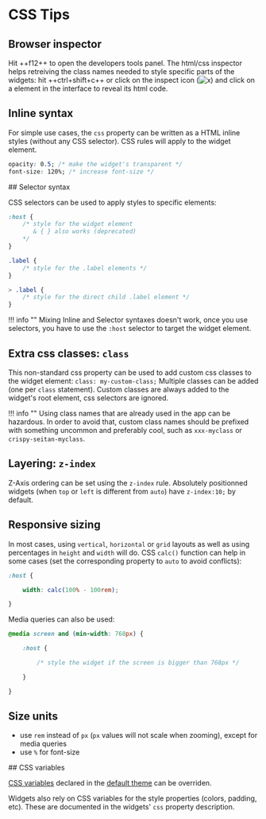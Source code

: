 # CSS Tips

## Browser inspector


Hit ++f12++ to open the developers tools panel. The html/css inspector helps retreiving the class names needed to style specific parts of the widgets: hit ++ctrl+shift+c++ or click on the inspect icon (![x](/img/inspect.png)) and click on a element in the interface to reveal its html code.


## Inline syntax

For simple use cases, the `css` property can be written as a HTML inline styles (without any CSS selector). CSS rules will apply to the widget element.

```css
opacity: 0.5; /* make the widget's transparent */
font-size: 120%; /* increase font-size */
```


## Selector syntax

CSS selectors can be used to apply styles to specific elements:

```css
:host {
    /* style for the widget element
       & { } also works (deprecated)
    */
}

.label {
    /* style for the .label elements */
}

> .label {
    /* style for the direct child .label element */
}

```

!!! info ""
    Mixing Inline and Selector syntaxes doesn't work, once you use selectors, you have to use the `:host` selector to target the widget element.

## Extra css classes: `class`

This non-standard css property can be used to add custom css classes to the widget element: `class: my-custom-class;`
Multiple classes can be added (one per `class` statement). Custom classes are always added to the widget's root element, css selectors are ignored.

!!! info ""
    Using class names that are already used in the app can be hazardous. In order to avoid that, custom class names should be prefixed with something uncommon and preferably cool, such as `xxx-myclass` or `crispy-seitan-myclass`.

## Layering: `z-index`

Z-Axis ordering can be set using the `z-index` rule. Absolutely positionned widgets (when `top` or `left` is different from `auto`) have `z-index:10;` by default.

## Responsive sizing

In most cases, using `vertical`, `horizontal` or `grid` layouts as well as using percentages in `height` and `width` will do. CSS `calc()` function can help in some cases (set the corresponding property to `auto` to avoid conflicts):

```css
:host {

    width: calc(100% - 100rem);

}
```

Media queries can also be used:

```css
@media screen and (min-width: 768px) {

    :host {

        /* style the widget if the screen is bigger than 768px */

    }

}
```


## Size units

- use `rem` instead of `px` (`px` values will not scale when zooming), except for media queries
- use `%` for font-size


## CSS variables

[CSS variables](https://developer.mozilla.org/en-US/docs/Web/CSS/Using_CSS_custom_properties) declared in the  [default theme](https://github.com/jean-emmanuel/open-stage-control/blob/master/src/scss/themes/default.scss) can be overriden.

Widgets also rely on CSS variables for the style properties (colors, padding, etc). These are documented in the widgets' `css` property description.
